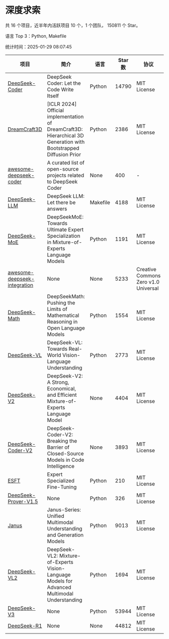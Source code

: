 # 深度求索

共 16 个项目，近半年内活跃项目 10 个，1 个团队， 150811 个 Star。

语言 Top 3：Python, Makefile

统计时间：2025-01-29 08:07:45

| 项目 | 简介 | 语言 | Star 数 | 协议 | 创建时间 | 最后更新时间 | 最后提交时间 |
| --- | --- | --- | --- | --- | --- | --- | --- |
| [DeepSeek-Coder](https://github.com/deepseek-ai/DeepSeek-Coder) | DeepSeek Coder: Let the Code Write Itself | Python | 14790 | MIT License | 2023-10-20 | 2025-01-29 | 2024-05-21 |
| [DreamCraft3D](https://github.com/deepseek-ai/DreamCraft3D) | [ICLR 2024] Official implementation of DreamCraft3D: Hierarchical 3D Generation with Bootstrapped Diffusion Prior | Python | 2386 | MIT License | 2023-10-23 | 2025-01-29 | 2024-08-21 |
| [awesome-deepseek-coder](https://github.com/deepseek-ai/awesome-deepseek-coder) | A curated list of open-source projects related to DeepSeek Coder | None | 400 | - | 2023-11-06 | 2025-01-29 | 2024-04-03 |
| [DeepSeek-LLM](https://github.com/deepseek-ai/DeepSeek-LLM) | DeepSeek LLM: Let there be answers | Makefile | 4188 | MIT License | 2023-11-29 | 2025-01-29 | 2024-02-04 |
| [DeepSeek-MoE](https://github.com/deepseek-ai/DeepSeek-MoE) | DeepSeekMoE: Towards Ultimate Expert Specialization in Mixture-of-Experts Language Models | Python | 1191 | MIT License | 2024-01-02 | 2025-01-29 | 2024-01-16 |
| [awesome-deepseek-integration](https://github.com/deepseek-ai/awesome-deepseek-integration) | None | None | 5233 | Creative Commons Zero v1.0 Universal | 2024-01-11 | 2025-01-29 | 2025-01-26 |
| [DeepSeek-Math](https://github.com/deepseek-ai/DeepSeek-Math) | DeepSeekMath: Pushing the Limits of Mathematical Reasoning in Open Language Models | Python | 1554 | MIT License | 2024-02-05 | 2025-01-29 | 2024-04-15 |
| [DeepSeek-VL](https://github.com/deepseek-ai/DeepSeek-VL) | DeepSeek-VL: Towards Real-World Vision-Language Understanding | Python | 2773 | MIT License | 2024-03-07 | 2025-01-29 | 2024-04-24 |
| [DeepSeek-V2](https://github.com/deepseek-ai/DeepSeek-V2) | DeepSeek-V2: A Strong, Economical, and Efficient Mixture-of-Experts Language Model | None | 4404 | MIT License | 2024-04-22 | 2025-01-29 | 2024-09-25 |
| [DeepSeek-Coder-V2](https://github.com/deepseek-ai/DeepSeek-Coder-V2) | DeepSeek-Coder-V2: Breaking the Barrier of Closed-Source Models in Code Intelligence | None | 3893 | MIT License | 2024-06-14 | 2025-01-29 | 2024-09-24 |
| [ESFT](https://github.com/deepseek-ai/ESFT) | Expert Specialized Fine-Tuning | Python | 210 | MIT License | 2024-07-04 | 2025-01-29 | 2024-09-22 |
| [DeepSeek-Prover-V1.5](https://github.com/deepseek-ai/DeepSeek-Prover-V1.5) | None | Python | 326 | MIT License | 2024-08-15 | 2025-01-29 | 2024-08-16 |
| [Janus](https://github.com/deepseek-ai/Janus) | Janus-Series: Unified Multimodal Understanding and Generation Models | Python | 9013 | MIT License | 2024-10-18 | 2025-01-29 | 2025-01-28 |
| [DeepSeek-VL2](https://github.com/deepseek-ai/DeepSeek-VL2) | DeepSeek-VL2: Mixture-of-Experts Vision-Language Models for Advanced Multimodal Understanding | Python | 1694 | MIT License | 2024-12-13 | 2025-01-29 | 2025-01-29 |
| [DeepSeek-V3](https://github.com/deepseek-ai/DeepSeek-V3) | None | Python | 53944 | MIT License | 2024-12-26 | 2025-01-29 | 2025-01-26 |
| [DeepSeek-R1](https://github.com/deepseek-ai/DeepSeek-R1) | None | None | 44812 | MIT License | 2025-01-20 | 2025-01-29 | 2025-01-26 |
